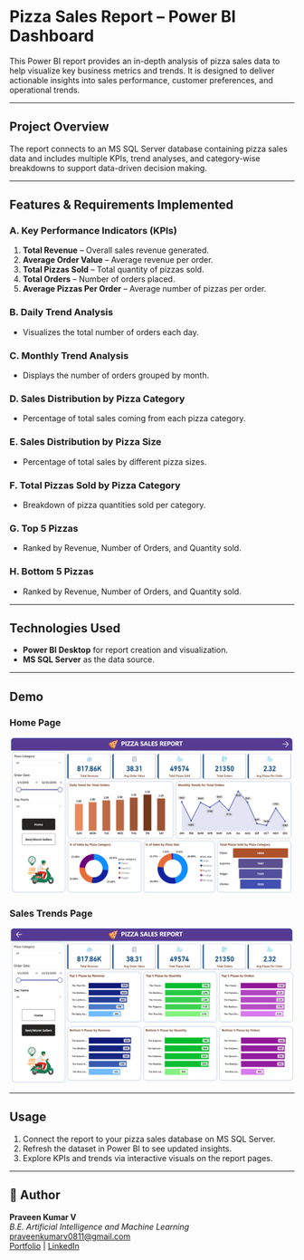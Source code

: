 # Pizza Sales Report – Power BI Dashboard

This Power BI report provides an in-depth analysis of pizza sales data to help visualize key business metrics and trends. It is designed to deliver actionable insights into sales performance, customer preferences, and operational trends.

---

## Project Overview

The report connects to an MS SQL Server database containing pizza sales data and includes multiple KPIs, trend analyses, and category-wise breakdowns to support data-driven decision making.

---

## Features & Requirements Implemented

### A. Key Performance Indicators (KPIs)
1. **Total Revenue** – Overall sales revenue generated.
2. **Average Order Value** – Average revenue per order.
3. **Total Pizzas Sold** – Total quantity of pizzas sold.
4. **Total Orders** – Number of orders placed.
5. **Average Pizzas Per Order** – Average number of pizzas per order.

### B. Daily Trend Analysis
- Visualizes the total number of orders each day.

### C. Monthly Trend Analysis
- Displays the number of orders grouped by month.

### D. Sales Distribution by Pizza Category
- Percentage of total sales coming from each pizza category.

### E. Sales Distribution by Pizza Size
- Percentage of total sales by different pizza sizes.

### F. Total Pizzas Sold by Pizza Category
- Breakdown of pizza quantities sold per category.

### G. Top 5 Pizzas
- Ranked by Revenue, Number of Orders, and Quantity sold.

### H. Bottom 5 Pizzas
- Ranked by Revenue, Number of Orders, and Quantity sold.

---

## Technologies Used

- **Power BI Desktop** for report creation and visualization.
- **MS SQL Server** as the data source.

---

## Demo

### Home Page  
![Home Page Screenshot](https://github.com/PRAVEENKUMAR-V0811/Pizza-Sales-Report-PowerBI/blob/main/Pizza%20Sales%20Images/Project%20Screenshot%201.png)

### Sales Trends Page  
![Sales Trends Screenshot](https://github.com/PRAVEENKUMAR-V0811/Pizza-Sales-Report-PowerBI/blob/main/Pizza%20Sales%20Images/Project%20Screenshot%202.png)


---

## Usage

1. Connect the report to your pizza sales database on MS SQL Server.
2. Refresh the dataset in Power BI to see updated insights.
3. Explore KPIs and trends via interactive visuals on the report pages.

---

## 👤 Author
**Praveen Kumar V** <br>
*B.E. Artificial Intelligence and Machine Learning* <br>
[praveenkumarv0811@gmail.com](mailto:praveenkumarv0811@gmail.com) <br>
[Portfolio](https://buildwithpraveen.vercel.app) | [LinkedIn](https://www.linkedin.com/in/praveenkumar-v08/)
